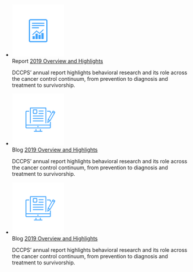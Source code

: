 <ul class="usa-collection">
  <li class="usa-collection__item">
    <div class="collection-icon">
      <img src="/assets/icons/report_icon-2x.png"/>
    </div>
    <div class="usa-collection__body">
      <span class="type">Report</span>
      <span class="usa-collection__heading">
        <a
          class="usa-link"
          href="https://trumpadministration.archives.performance.gov/presidents-winners-press-release/"
          >2019 Overview and Highlights</a
        >
      </span>
      <p class="usa-collection__description">
        DCCPS’ annual report highlights behavioral research and its role across the cancer control continuum, from prevention to diagnosis and treatment to survivorship.
      </p>
    </div>
  </li>
    <li class="usa-collection__item">
    <div class="collection-icon">
      <img src="/assets/icons/blog_icon-2x.png"/>
    </div>
    <div class="usa-collection__body">
      <span class="type">Blog</span>
      <span class="usa-collection__heading">
        <a
          class="usa-link"
          href="https://trumpadministration.archives.performance.gov/presidents-winners-press-release/"
          >2019 Overview and Highlights</a
        >
      </span>
      <p class="usa-collection__description">
        DCCPS’ annual report highlights behavioral research and its role across the cancer control continuum, from prevention to diagnosis and treatment to survivorship.
      </p>
    </div>
  </li>
  <li class="usa-collection__item">
    <div class="collection-icon">
      <img src="/assets/icons/blog_icon-2x.png"/>
    </div>
    <div class="usa-collection__body">
      <span class="type">Blog</span>
      <span class="usa-collection__heading">
        <a
          class="usa-link"
          href="https://trumpadministration.archives.performance.gov/presidents-winners-press-release/"
          >2019 Overview and Highlights</a
        >
      </span>
      <p class="usa-collection__description">
        DCCPS’ annual report highlights behavioral research and its role across the cancer control continuum, from prevention to diagnosis and treatment to survivorship.
      </p>
    </div>
  </li>
</ul>